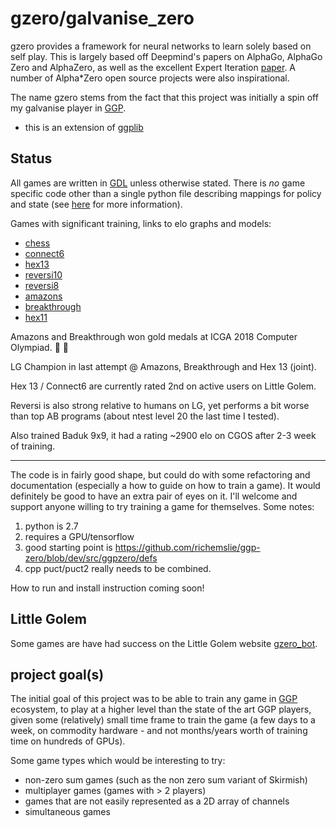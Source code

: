 gzero/galvanise_zero
====================
gzero provides a framework for neural networks to learn solely based on self play.  This is largely based off Deepmind's papers on AlphaGo, AlphaGo Zero and AlphaZero, as well as the excellent
Expert Iteration [paper](https://arxiv.org/abs/1705.08439). A number of Alpha*Zero open source projects were also inspirational.

The name gzero stems from the fact that this project was initially a spin off my galvanise player
in [GGP](https://en.wikipedia.org/wiki/General_game_playing).

* this is an extension of [ggplib](https://github.com/ggplib/ggplib)

Status
------
All games are written in [GDL](https://en.wikipedia.org/wiki/Game_Description_Language) unless otherwise stated.  There is *no* game specific code other than 
a single python file describing mappings for policy and state (see [here](https://github.com/richemslie/galvanise_zero/issues/1) for more information).

Games with significant training, links to elo graphs and models:

* [chess](https://github.com/richemslie/gzero_data/tree/master/data/chess)
* [connect6](https://github.com/richemslie/gzero_data/tree/master/data/connect6)
* [hex13](https://github.com/richemslie/gzero_data/tree/master/data/hexLG13)
* [reversi10](https://github.com/richemslie/gzero_data/tree/master/data/reversi_10x10)
* [reversi8](https://github.com/richemslie/gzero_data/tree/master/data/reversi_8x8)
* [amazons](https://github.com/richemslie/gzero_data/tree/master/data/amazons_10x10)
* [breakthrough](https://github.com/richemslie/gzero_data/tree/master/data/breakthrough)
* [hex11](https://github.com/richemslie/gzero_data/tree/master/data/hexLG11)


Amazons and Breakthrough won gold medals at ICGA 2018 Computer Olympiad. :clap: :clap:

LG Champion in last attempt @ Amazons, Breakthrough and Hex 13 (joint).

Hex 13 / Connect6 are currently rated 2nd on active users on Little Golem.

Reversi is also strong relative to humans on LG, yet performs a bit worse than top AB programs (about ntest level 20 the last time I tested).

Also trained Baduk 9x9, it had a rating ~2900 elo on CGOS after 2-3 week of training.

--------------------

The code is in fairly good shape, but could do with some refactoring and
documentation (especially a how to guide on how to train a game).  It would definitely be good to
have an extra pair of eyes on it.  I'll welcome and support anyone willing to try training a game
for themselves.  Some notes:

1. python is 2.7
2. requires a GPU/tensorflow
3. good starting point is https://github.com/richemslie/ggp-zero/blob/dev/src/ggpzero/defs
4. cpp puct/puct2 really needs to be combined.

How to run and install instruction coming soon!


Little Golem
------------
Some games are have had success on the Little Golem website
[gzero_bot](http://littlegolem.net/jsp/info/player.jsp?plid=58835).


project goal(s)
---------------
The initial goal of this project was to be able to train any game in
[GGP](https://en.wikipedia.org/wiki/General_game_playing) ecosystem, to play at a higher level than
the state of the art GGP players, given some (relatively) small time frame to train the game (a few
days to a week, on commodity hardware - and not months/years worth of training time on hundreds of
GPUs).

Some game types which would be interesting to try:

* non-zero sum games (such as the non zero sum variant of Skirmish)
* multiplayer games (games with > 2 players)
* games that are not easily represented as a 2D array of channels
* simultaneous games




